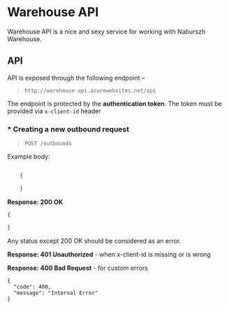 ﻿# Warehouse API

Warehouse API is a nice and sexy service for working with Naburszh Warehouse.


## API
API is exposed through the following endpoint – 
> `http://warehouse-api.azurewebsites.net/api`

The endpoint is protected by the **authentication token**. The token must be provided via `x-client-id` header

### * Creating a new outbound request 

> `POST /outbounds`

Example body:

```json 

    {
		
	}
```
**Response: 200 OK**

```json
{  
  
}


```

Any status except 200 OK should be considered as an error.

**Response: 401 Unauthorized** - when x-client-id is missing or is wrong

**Response: 400 Bad Request** - for custom errors
```
{
  "code": 400,
  "message": "Internal Error"
}
```